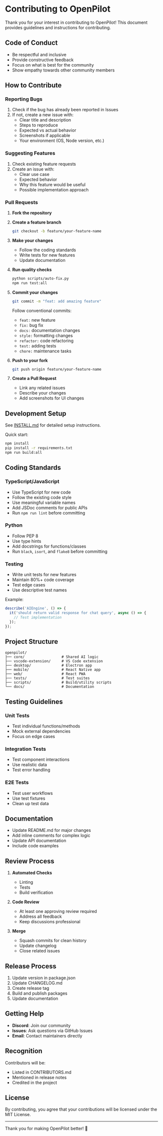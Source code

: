 # Contributing to OpenPilot

Thank you for your interest in contributing to OpenPilot! This document provides guidelines and instructions for contributing.

## Code of Conduct

- Be respectful and inclusive
- Provide constructive feedback
- Focus on what is best for the community
- Show empathy towards other community members

## How to Contribute

### Reporting Bugs

1. Check if the bug has already been reported in Issues
2. If not, create a new issue with:
   - Clear title and description
   - Steps to reproduce
   - Expected vs actual behavior
   - Screenshots if applicable
   - Your environment (OS, Node version, etc.)

### Suggesting Features

1. Check existing feature requests
2. Create an issue with:
   - Clear use case
   - Expected behavior
   - Why this feature would be useful
   - Possible implementation approach

### Pull Requests

1. **Fork the repository**
2. **Create a feature branch**
   ```bash
   git checkout -b feature/your-feature-name
   ```

3. **Make your changes**
   - Follow the coding standards
   - Write tests for new features
   - Update documentation

4. **Run quality checks**
   ```bash
   python scripts/auto-fix.py
   npm run test:all
   ```

5. **Commit your changes**
   ```bash
   git commit -m "feat: add amazing feature"
   ```
   
   Follow conventional commits:
   - `feat:` new feature
   - `fix:` bug fix
   - `docs:` documentation changes
   - `style:` formatting changes
   - `refactor:` code refactoring
   - `test:` adding tests
   - `chore:` maintenance tasks

6. **Push to your fork**
   ```bash
   git push origin feature/your-feature-name
   ```

7. **Create a Pull Request**
   - Link any related issues
   - Describe your changes
   - Add screenshots for UI changes

## Development Setup

See [INSTALL.md](INSTALL.md) for detailed setup instructions.

Quick start:
```bash
npm install
pip install -r requirements.txt
npm run build:all
```

## Coding Standards

### TypeScript/JavaScript

- Use TypeScript for new code
- Follow the existing code style
- Use meaningful variable names
- Add JSDoc comments for public APIs
- Run `npm run lint` before committing

### Python

- Follow PEP 8
- Use type hints
- Add docstrings for functions/classes
- Run `black`, `isort`, and `flake8` before committing

### Testing

- Write unit tests for new features
- Maintain 80%+ code coverage
- Test edge cases
- Use descriptive test names

Example:
```typescript
describe('AIEngine', () => {
  it('should return valid response for chat query', async () => {
    // Test implementation
  });
});
```

## Project Structure

```
openpilot/
├── core/                 # Shared AI logic
├── vscode-extension/     # VS Code extension
├── desktop/              # Electron app
├── mobile/               # React Native app
├── web/                  # React PWA
├── tests/                # Test suites
├── scripts/              # Build/utility scripts
└── docs/                 # Documentation
```

## Testing Guidelines

### Unit Tests
- Test individual functions/methods
- Mock external dependencies
- Focus on edge cases

### Integration Tests
- Test component interactions
- Use realistic data
- Test error handling

### E2E Tests
- Test user workflows
- Use test fixtures
- Clean up test data

## Documentation

- Update README.md for major changes
- Add inline comments for complex logic
- Update API documentation
- Include code examples

## Review Process

1. **Automated Checks**
   - Linting
   - Tests
   - Build verification

2. **Code Review**
   - At least one approving review required
   - Address all feedback
   - Keep discussions professional

3. **Merge**
   - Squash commits for clean history
   - Update changelog
   - Close related issues

## Release Process

1. Update version in package.json
2. Update CHANGELOG.md
3. Create release tag
4. Build and publish packages
5. Update documentation

## Getting Help

- **Discord**: Join our community
- **Issues**: Ask questions via GitHub Issues
- **Email**: Contact maintainers directly

## Recognition

Contributors will be:
- Listed in CONTRIBUTORS.md
- Mentioned in release notes
- Credited in the project

## License

By contributing, you agree that your contributions will be licensed under the MIT License.

---

Thank you for making OpenPilot better! 🚀
